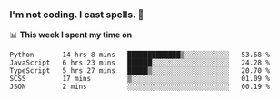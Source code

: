 ### I'm not coding. I cast spells. 🎩

📊 **This week I spent my time on**
<!--START_SECTION:waka-->
```text
Python       14 hrs 8 mins   █████████████▒░░░░░░░░░░░   53.68 % 
JavaScript   6 hrs 23 mins   ██████░░░░░░░░░░░░░░░░░░░   24.28 % 
TypeScript   5 hrs 27 mins   █████▒░░░░░░░░░░░░░░░░░░░   20.70 % 
SCSS         17 mins         ▒░░░░░░░░░░░░░░░░░░░░░░░░   01.09 % 
JSON         2 mins          ░░░░░░░░░░░░░░░░░░░░░░░░░   00.19 % 
```
<!--END_SECTION:waka-->
